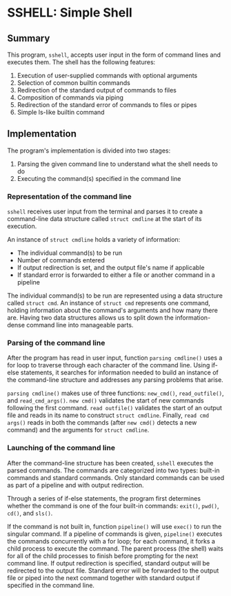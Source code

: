 # SSHELL: Simple Shell

## Summary

This program, `sshell`, accepts user input in the form of command lines and executes them. The shell has the following features:

1. Execution of user-supplied commands with optional arguments
2. Selection of common builtin commands
3. Redirection of the standard output of commands to files
4. Composition of commands via piping
5. Redirection of the standard error of commands to files or pipes
6. Simple ls-like builtin command

## Implementation

The program's implementation is divided into two stages:

1. Parsing the given command line to understand what the shell needs to do
2. Executing the command(s) specified in the command line

### Representation of the command line

`sshell` receives user input from the terminal and parses it to create a command-line data structure called `struct cmdline` at the start of its execution. 

An instance of `struct cmdline` holds a variety of information:
- The individual command(s) to be run
- Number of commands entered
- If output redirection is set, and the output file's name if applicable
- If standard error is forwarded to either a file or another command in a pipeline

The individual command(s) to be run are represented using a data structure called `struct cmd`. An instance of `struct cmd` represents one command, holding information about the command's arguments and how many there are. Having two data structures allows us to split down the information-dense command line into manageable parts.

### Parsing of the command line

After the program has read in user input, function `parsing cmdline()` uses a for loop to traverse through each character of the command line. Using if-else statements, it searches for information needed to build an instance of the command-line structure and addresses any parsing problems that arise.

`parsing cmdline()` makes use of three functions: `new_cmd()`, `read_outfile()`, and `read_cmd_args()`. `new cmd()` validates the start of new commands following the first command. `read outfile()` validates the start of an output file and reads in its name to construct `struct cmdline`. Finally, `read cmd args()` reads in both the commands (after `new cmd()` detects a new command) and the arguments for `struct cmdline`.

### Launching of the command line

After the command-line structure has been created, `sshell` executes the parsed commands. The commands are categorized into two types: built-in commands and standard commands. Only standard commands can be used as part of a pipeline and with output redirection.

Through a series of if-else statements, the program first determines whether the command is one of the four built-in commands: `exit()`, `pwd()`, `cd()`, and `sls()`.

If the command is not built in, function `pipeline()` will use `exec()` to run the singular command. If a pipeline of commands is given, `pipeline()` executes the commands concurrently with a for loop; for each command, it forks a child process to execute the command. The parent process (the shell) waits for all of the child processes to finish before prompting for the next command line. If output redirection is specified, standard output will be redirected to the output file. Standard error will be forwarded to the output file or piped into the next command together with standard output if specified in the command line.